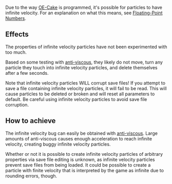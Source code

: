 Due to the way [OE-Cake](/OE-Cake.md "OE-Cake") is programmed, it's possible for particles to have infinite velocity. For an explanation on what this means, see [Floating-Point Numbers](/Floating-Point%20Numbers.md "Floating-Point Numbers").

## Effects

The properties of infinite velocity particles have not been experimented with too much.

Based on some testing with [anti-viscous](/Viscous.md "Viscous"), they likely do not move, turn any particle they touch into infinite velocity particles, and delete themselves after a few seconds.

Note that infinite velocity particles WILL corrupt save files! If you attempt to save a file containing infinite velocity particles, it will fail to be read. This will cause particles to be deleted or broken and will reset all parameters to default. Be careful using infinite velocity particles to avoid save file corruption.

## How to achieve

The infinite velocity bug can easily be obtained with [anti-viscous](/Viscous.md "Viscous"). Large amounts of anti-viscous causes enough acceleration to reach infinite velocity, creating buggy infinite velocity particles.

Whether or not it is possible to create infinite velocity particles of arbitrary properties via save file editing is unknown, as infinite velocity particles prevent save files from being loaded. It could be possible to create a particle with finite velocity that is interpreted by the game as infinite due to rounding errors, though.
